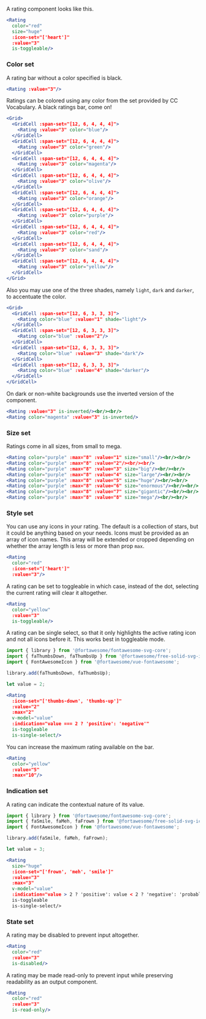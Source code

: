 A rating component looks like this.

```jsx
<Rating
  color="red"
  size="huge"
  :icon-set="['heart']"
  :value="3"
  is-toggleable/>
```

### Color set

A rating bar without a color specified is black.

```jsx
<Rating :value="3"/>
```

Ratings can be colored using any color from the set provided by CC Vocabulary.
A black ratings bar, come on!

```jsx
<Grid>
  <GridCell :span-set="[12, 6, 4, 4, 4]">
    <Rating :value="3" color="blue"/>
  </GridCell>
  <GridCell :span-set="[12, 6, 4, 4, 4]">
    <Rating :value="3" color="green"/>
  </GridCell>
  <GridCell :span-set="[12, 6, 4, 4, 4]">
    <Rating :value="3" color="magenta"/>
  </GridCell>
  <GridCell :span-set="[12, 6, 4, 4, 4]">
    <Rating :value="3" color="olive"/>
  </GridCell>
  <GridCell :span-set="[12, 6, 4, 4, 4]">
    <Rating :value="3" color="orange"/>
  </GridCell>
  <GridCell :span-set="[12, 6, 4, 4, 4]">
    <Rating :value="3" color="purple"/>
  </GridCell>
  <GridCell :span-set="[12, 6, 4, 4, 4]">
    <Rating :value="3" color="red"/>
  </GridCell>
  <GridCell :span-set="[12, 6, 4, 4, 4]">
    <Rating :value="3" color="sand"/>
  </GridCell>
  <GridCell :span-set="[12, 6, 4, 4, 4]">
    <Rating :value="3" color="yellow"/>
  </GridCell>
</Grid>
```

Also you may use one of the three shades, namely `light`, `dark` and `darker`, 
to accentuate the color.

```jsx
<Grid>
  <GridCell :span-set="[12, 6, 3, 3, 3]">
    <Rating color="blue" :value="1" shade="light"/>
  </GridCell>
  <GridCell :span-set="[12, 6, 3, 3, 3]">
    <Rating color="blue" :value="2"/>
  </GridCell>
  <GridCell :span-set="[12, 6, 3, 3, 3]">
    <Rating color="blue" :value="3" shade="dark"/>
  </GridCell>
  <GridCell :span-set="[12, 6, 3, 3, 3]">
    <Rating color="blue" :value="4" shade="darker"/>
  </GridCell>
</GridCell>
```

On dark or non-white backgrounds use the inverted version of the component.

```jsx { "props": { "className": "dark-background" } }
<Rating :value="3" is-inverted/><br/><br/>
<Rating color="magenta" :value="3" is-inverted/>
```

### Size set

Ratings come in all sizes, from small to mega.

```jsx { "props": { "className": "contain-content" } }
<Rating color="purple" :max="8" :value="1" size="small"/><br/><br/>
<Rating color="purple" :max="8" :value="2"/><br/><br/>
<Rating color="purple" :max="8" :value="3" size="big"/><br/><br/>
<Rating color="purple" :max="8" :value="4" size="large"/><br/><br/>
<Rating color="purple" :max="8" :value="5" size="huge"/><br/><br/>
<Rating color="purple" :max="8" :value="6" size="enormous"/><br/><br/>
<Rating color="purple" :max="8" :value="7" size="gigantic"/><br/><br/>
<Rating color="purple" :max="8" :value="8" size="mega"/><br/><br/>
```

### Style set

You can use any icons in your rating. The default is a collection of stars, but 
it could be anything based on your needs. Icons must be provided as an array of 
icon names. This array will be extended or cropped depending on whether the
array length is less or more than prop `max`.

```jsx
<Rating
  color="red"
  :icon-set="['heart']"
  :value="3"/>
```

A rating can be set to toggleable in which case, instead of the dot, selecting
the current rating will clear it altogether.

```jsx
<Rating
  color="yellow"
  :value="3"
  is-toggleable/>
```

A rating can be single select, so that it only highlights the active rating icon
and not all icons before it. This works best in toggleable mode.

```jsx
import { library } from '@fortawesome/fontawesome-svg-core';
import { faThumbsDown, faThumbsUp } from '@fortawesome/free-solid-svg-icons';
import { FontAwesomeIcon } from '@fortawesome/vue-fontawesome';

library.add(faThumbsDown, faThumbsUp);

let value = 2;

<Rating
  :icon-set="['thumbs-down', 'thumbs-up']"
  :value="2"
  :max="2"
  v-model="value"
  :indication="value === 2 ? 'positive': 'negative'"
  is-toggleable
  is-single-select/>
```

You can increase the maximum rating available on the bar.

```jsx
<Rating
  color="yellow"
  :value="5"
  :max="10"/>
```

### Indication set

A rating can indicate the contextual nature of its value.

```jsx
import { library } from '@fortawesome/fontawesome-svg-core';
import { faSmile, faMeh, faFrown } from '@fortawesome/free-solid-svg-icons';
import { FontAwesomeIcon } from '@fortawesome/vue-fontawesome';

library.add(faSmile, faMeh, faFrown);

let value = 3;

<Rating
  size="huge"
  :icon-set="['frown', 'meh', 'smile']"
  :value="3"
  :max="3"
  v-model="value"
  :indication="value > 2 ? 'positive': value < 2 ? 'negative': 'probably'"
  is-toggleable
  is-single-select/>
```

### State set

A rating may be disabled to prevent input altogether.

```jsx
<Rating
  color="red"
  :value="3"
  is-disabled/>
```

A rating may be made read-only to prevent input while preserving readability as
an output component.

```jsx
<Rating
  color="red"
  :value="3"
  is-read-only/>
```
